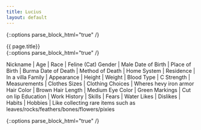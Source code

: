 ```yaml
---
title: Lucius 
layout: default
---
```

{::options parse_block_html="true" /}
<div class="row">
<div class="col-md-3">
<div class="panel panel-default no-padding">
<div class="panel-heading">
{{ page.title}}
</div>
<div class="panel-body">
</div>
<div class="panel-body">
{::options parse_block_html="true" /}


Nickname | 
Age | 
Race | Feline (Cat) 
Gender | Male 
Date of Birth | 
Place of Birth | Burma 
Date of Death | 
Method of Death | 
Home System | 
Residence | In a villa 
Family | 
Appearance | 
Height | 
Weight | 
Blood Type | C
Strength | 
Measurements | 
Clothes Sizes | 
Clothing Choices | Wheres hevy iron armor 
Hair Color | Brown 
Hair Length | Medium 
Eye Color | Green 
Markings | Cut on lip
Education | 
Work History |
Skills | 
Fears | Water
Likes | 
Dislikes | 
Habits | 
Hobbies | Like collecting rare items such as leaves/rocks/feathers/bones/flowers/pixies

</div>
</div>
</div>
<div class="col-md-9">
{::options parse_block_html="true" /}




</div>
</div>
